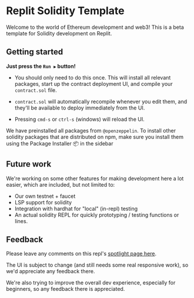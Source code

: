 # Replit Solidity Template
Welcome to the world of Ethereum development and web3! This is a beta template for Solidity development on Replit.

## Getting started
**Just press the `Run ▶️` button!**

- You should only need to do this once. This will install all relevant packages, start up the contract deployment UI, and compile your `contract.sol` file.

- `contract.sol` will automatically recompile whenever you edit them, and they'll be available to deploy immediately from the UI.

- Pressing `cmd-s` or `ctrl-s` (windows) will reload the UI.

We have preinstalled all packages from `@openzeppelin`. To install other solidity packages that are distributed on npm, make sure you install them using the Package Installer :package: in the sidebar

## Future work

We're working on some other features for making development here a lot easier, which are included, but not limited to:

- Our own testnet + faucet
- LSP support for solidity
- Integration with hardhat for "local" (in-repl) testing
- An actual solidity REPL for quickly prototyping / testing functions or lines.

## Feedback

Please leave any comments on this repl's [spotlight page here](https://replit.com/@replit/Solidity-starter-beta?v=1).

The UI is subject to change (and still needs some real responsive work), so we'd appreciate any feedback there. 

We're also trying to improve the overall dev experience, especially for beginners, so any feedback there is appreciated. 
